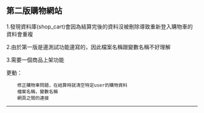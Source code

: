 第二版購物網站
-----------------------------------------------------------------------------------------------------
1.發現資料庫(shop_cart)會因為結算完後的資料沒被刪除導致重新登入購物車的資料會重複

2.由於第一版是邊測試功能邊寫的，因此檔案名稱跟變數名稱不好理解

3.需要一個商品上架功能

更動：
        
        修正購物車問題，在結算時就清空特定user的購物資料
        檔案名稱，變數名稱
        網頁之間的連接       
-----------------------------------------------------------------------------------------------------
